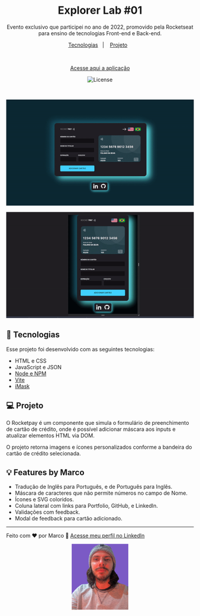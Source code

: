<h1 align="center"> Explorer Lab #01 </h1>

<p align="center">
Evento exclusivo que participei no ano de 2022, promovido pela Rocketseat para ensino de tecnologias Front-end e Back-end.
</p>

<p align="center">
  <a href="#-tecnologias">Tecnologias</a>&nbsp;&nbsp;&nbsp;|&nbsp;&nbsp;&nbsp;
  <a href="#-projeto">Projeto</a>&nbsp;&nbsp;&nbsp;
</p>
<br>

<p align="center">
<a href="https://rocketseat-creditcard.vercel.app/"  target="_blank">Acesse aqui a aplicação</a>
</p>

<p align="center">
  <img alt="License" src="https://img.shields.io/static/v1?label=license&message=MIT&color=49AA26&labelColor=000000">
</p>

<br>

<p align="center">
  <img alt="rocketpay" src="./public/meugif.gif">
<p align="center">
  <img alt="rocketpay" src="./public/meugif2.gif">

## 🚀 Tecnologias

Esse projeto foi desenvolvido com as seguintes tecnologias:

- HTML e CSS
- JavaScript e JSON
- [Node e NPM](https://nodejs.org/)
- [Vite](https://vitejs.dev/)
- [iMask](https://imask.js.org)

## 💻 Projeto

O Rocketpay é um componente que simula o formulário de preenchimento de cartão de crédito, onde é possível adicionar máscara aos inputs e atualizar elementos HTML via DOM.

O projeto retorna imagens e ícones personalizados conforme a bandeira do cartão de crédito selecionada.

## 💡 Features by Marco

- Tradução de Inglês para Português, e de Português para Inglês.
- Máscara de caracteres que não permite números no campo de Nome.
- Ícones e SVG coloridos.
- Coluna lateral com links para Portfolio, GitHub, e LinkedIn.
- Validações com feedback.
- Modal de feedback para cartão adicionado.

---

Feito com ♥ por Marco :wave: [Acesse meu perfil no LinkedIn](https://www.linkedin.com/in/marco-antonio-faquim-3645ab194/)

<a href="https://www.linkedin.com/in/marco-antonio-faquim-3645ab194/" target="_blank">
<p align="center">
  <img alt="rocketpay" src=".github/profile.png"
  width="30%">
</p>
</a>
